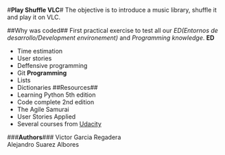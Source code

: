 #**Play Shuffle VLC**#
The objective is to introduce a music library, shuffle it and play it on VLC.
  
   
    
##Why was coded##
First practical exercise to test all our *ED(Entornos de desarrollo/Development environement)* and *Programming knowledge*. 
**ED**
* Time estimation
* User stories
* Deffensive programming
* Git
**Programming**
* Lists
* Dictionaries
##Resources##
* Learning Python 5th edition
* Code complete 2nd edition
* The Agile Samurai
* User Stories Applied
* Several courses from [Udacity]

###**Authors**###
Victor Garcia Regadera   
Alejandro Suarez Albores
 
[Udacity]:(www.udacity.com)

